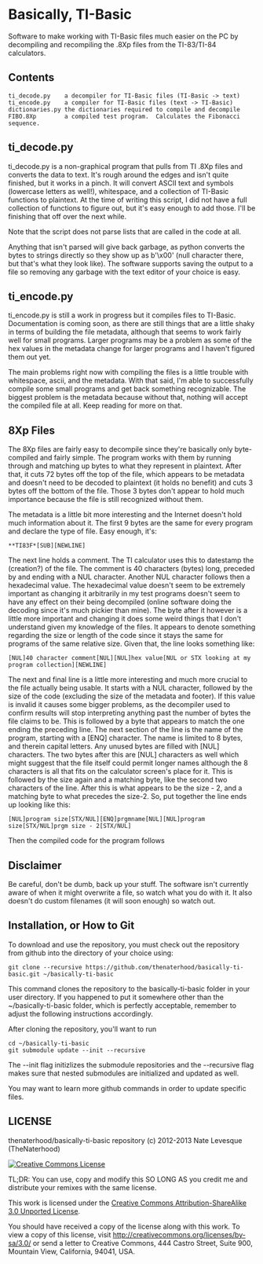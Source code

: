 Basically, TI-Basic
========

Software to make working with TI-Basic files much easier on the PC by decompiling
and recompiling the .8Xp files from the TI-83/TI-84 calculators.

Contents
------------

    ti_decode.py    a decompiler for TI-Basic files (TI-Basic -> text)
    ti_encode.py    a compiler for TI-Basic files (text -> TI-Basic)
    dictionaries.py the dictionaries required to compile and decompile
    FIBO.8Xp        a compiled test program.  Calculates the Fibonacci sequence.
    
ti_decode.py
------------
ti_decode.py is a non-graphical program that pulls from TI .8Xp files and converts
the data to text.  It's rough around the edges and isn't quite finished, but 
it works in a pinch.  It will convert ASCII text and symbols (lowercase letters as well!),
whitespace, and a collection of TI-Basic functions to plaintext.  At the time of writing
this script, I did not have a full collection of functions to figure out, but it's easy
enough to add those.  I'll be finishing that off over the next while.

Note that the script does not parse lists that are called in the code at all.

Anything that isn't parsed will give back garbage, as python converts
the bytes to strings directly so they show up as b'\x00' (null character there, but
that's what they look like).  The software supports saving the output to a file so removing
any garbage with the text editor of your choice is easy.

ti_encode.py
------------
ti_encode.py is still a work in progress but it compiles files to TI-Basic.  Documentation is coming soon,
as there are still things that are a little shaky in terms of building the file metadata, although
that seems to work fairly well for small programs.  Larger programs may be a problem as some
of the hex values in the metadata change for larger programs and I haven't figured them out yet.

The main problems right now with compiling the files is a little trouble with whitespace, ascii, and
the metadata.  With that said, I'm able to successfully compile some small programs and get back
something recognizable.  The biggest problem is the metadata because without that, nothing will
accept the compiled file at all.  Keep reading for more on that.

8Xp Files
------------
The 8Xp files are fairly easy to decompile since they're basically only byte-compiled and fairly simple.
The program works with them by running through and matching up bytes to what they represent in plaintext.
After that, it cuts 72 bytes off the top of the file, which appears to be metadata and doesn't need
to be decoded to plaintext (it holds no benefit) and cuts 3 bytes off the bottom of the file.  Those
3 bytes don't appear to hold much importance because the file is still recognized without them.

The metadata is a little bit more interesting and the Internet doesn't hold much information about it.
The first 9 bytes are the same for every program and declare the type of file.  Easy enough, it's:

    **TI83F*[SUB][NEWLINE]
    
The next line holds a comment.  The TI calculator uses this to datestamp the (creation?) of the file.  The comment is
40 characters (bytes) long, preceded by and ending with a NUL character.  Another NUL character follows then a hexadecimal
value.  The hexadecimal value doesn't seem to be extremely important as changing it arbitrarily in my test
programs doesn't seem to have any effect on their being decompiled (online software doing the decoding since
it's much pickier than mine).  The byte after it however is a little more important and changing it does some weird
things that I don't understand given my knowledge of the files.  It appears to denote something regarding
the size or length of the code since it stays the same for programs of the same relative size.  Given that, the line
looks something like:

    [NUL]40 character comment[NUL][NUL]hex value[NUL or STX looking at my program collection][NEWLINE]
    
The next and final line is a little more interesting and much more crucial to the file actually being usable.
It starts with a NUL character, followed by the size of the code (excluding the size of the metadata and footer).
If this value is invalid it causes some bigger problems, as the decompiler used to confirm results will stop
interpreting anything past the number of bytes the file claims to be.  This is followed by a byte that appears
to match the one ending the preceding line.  The next section of the line is the name of the program, starting
with a [ENQ] character.  The name is limited to 8 bytes, and therein capital letters.  Any unused bytes are filled
with [NUL] characters.  The two bytes after this are [NUL] characters as well which might suggest that the file
itself could permit longer names although the 8 characters is all that fits on the calculator screen's place
for it.  This is followed by the size again and a matching byte, like the second two characters of the line.
After this is what appears to be the size - 2, and a matching byte to what precedes the size-2.  So, put together
the line ends up looking like this:

    [NUL]program size[STX/NUL][ENQ]prgmname[NUL][NUL]program size[STX/NUL]prgm size - 2[STX/NUL]
    
Then the compiled code for the program follows

Disclaimer
------------
Be careful, don't be dumb, back up your stuff.  The software isn't currently aware of when it might
overwrite a file, so watch what you do with it.  It also doesn't do custom filenames (it will soon enough)
so watch out.

Installation, or How to Git
------------

To download and use the repository, you must check out the repository
from github into the directory of your choice using:

	git clone --recursive https://github.com/thenaterhood/basically-ti-basic.git ~/basically-ti-basic
	
This command clones the repository to the basically-ti-basic folder in your user directory.  If
you happened to put it somewhere other than the ~/basically-ti-basic folder, which is perfectly
acceptable, remember to adjust the following instructions accordingly.

After cloning the repository, you'll want to run
	
	cd ~/basically-ti-basic
	git submodule update --init --recursive
	
The --init flag initizlizes the submodule repositories and the --recursive flag
makes sure that nested submodules are initialized and updated as well.
	
You may want to learn more github commands in order to update specific files.


LICENSE
------------

thenaterhood/basically-ti-basic repository (c) 2012-2013 Nate Levesque (TheNaterhood)

[![Creative Commons License](http://i.creativecommons.org/l/by-sa/3.0/88x31.png)](http://creativecommons.org/licenses/by-sa/3.0/)

TL;DR: You can use, copy and modify this SO LONG AS you credit me and distribute your remixes with the same license.

This work is licensed under the [Creative Commons Attribution-ShareAlike 3.0 Unported License](http://creativecommons.org/licenses/by-sa/3.0/).

You should have received a copy of the license along with this
work. To view a copy of this license, visit http://creativecommons.org/licenses/by-sa/3.0/ or send
a letter to Creative Commons, 444 Castro Street, Suite 900, Mountain View, California, 94041, USA.
